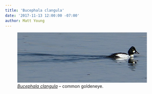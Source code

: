 ```yaml
---
title: 'Bucephala clangula'
date: '2017-11-13 12:00:00 -07:00'
author: Matt Young
---
```

<figure>
<img src="/uploads/2017/IMG_0429_Common_Goldeneye_600.JPG" alt="Common goldeneye"/>
<figcaption>
<a href="https://www.allaboutbirds.org/guide/Common_Goldeneye/id"><i>Bucephala clangula</i></a> &ndash; common goldeneye.
</figcaption>
</figure>
